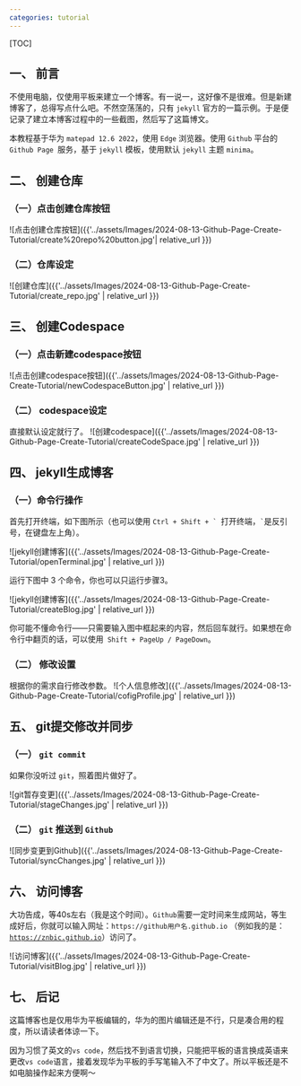 ```yaml
---
categories: tutorial
---
```

[TOC]
## 一、 前言

不使用电脑，仅使用平板来建立一个博客。有一说一，这好像不是很难。但是新建博客了，总得写点什么吧。不然空荡荡的，只有 `jekyll` 官方的一篇示例。于是便记录了建立本博客过程中的一些截图，然后写了这篇博文。

本教程基于华为 `matepad 12.6 2022`，使用 `Edge` 浏览器。使用 `Github` 平台的 `Github Page `服务，基于 `jekyll` 模板，使用默认 `jekyll` 主题 `minima`。

## 二、 创建仓库

### （一）点击创建仓库按钮

![点击创建仓库按钮]({{'../assets/Images/2024-08-13-Github-Page-Create-Tutorial/create%20repo%20button.jpg'| relative_url }})

### （二）仓库设定

![创建仓库]({{'../assets/Images/2024-08-13-Github-Page-Create-Tutorial/create_repo.jpg' | relative_url }})

## 三、 创建Codespace

### （一）点击新建codespace按钮
![点击创建codespace按钮]({{'../assets/Images/2024-08-13-Github-Page-Create-Tutorial/newCodespaceButton.jpg' | relative_url }})

### （二） codespace设定
直接默认设定就行了。
![创建codespace]({{'../assets/Images/2024-08-13-Github-Page-Create-Tutorial/createCodeSpace.jpg' | relative_url }})

## 四、 jekyll生成博客

### （一）命令行操作

首先打开终端，如下图所示（也可以使用 ``Ctrl + Shift + ` ``打开终端，`` ` ``是反引号，在键盘左上角）。

![jekyll创建博客]({{'../assets/Images/2024-08-13-Github-Page-Create-Tutorial/openTerminal.jpg' | relative_url }})

运行下图中 3 个命令，你也可以只运行步骤3。

![jekyll创建博客]({{'../assets/Images/2024-08-13-Github-Page-Create-Tutorial/createBlog.jpg' | relative_url }})

你可能不懂命令行——只需要输入图中框起来的内容，然后回车就行。如果想在命令行中翻页的话，可以使用` Shift + PageUp / PageDown`。 




### （二） 修改设置
根据你的需求自行修改参数。
![个人信息修改]({{'../assets/Images/2024-08-13-Github-Page-Create-Tutorial/cofigProfile.jpg' | relative_url }})

## 五、 git提交修改并同步

### （一） `git commit`

如果你没听过 `git`，照着图片做好了。 

![git暂存变更]({{'../assets/Images/2024-08-13-Github-Page-Create-Tutorial/stageChanges.jpg' | relative_url }})

### （二） `git` 推送到 `Github`

![同步变更到Github]({{'../assets/Images/2024-08-13-Github-Page-Create-Tutorial/syncChanges.jpg' | relative_url }})

## 六、 访问博客

大功告成，等40s左右（我是这个时间）。`Github`需要一定时间来生成网站，等生成好后，你就可以输入网址：`https://github用户名.github.io` （例如我的是：[`https://znbic.github.io`](https://znbic.github.io)）访问了。

![访问博客]({{'../assets/Images/2024-08-13-Github-Page-Create-Tutorial/visitBlog.jpg' | relative_url }})

## 七、 后记

这篇博客也是仅用华为平板编辑的，华为的图片编辑还是不行，只是凑合用的程度，所以请读者体谅一下。

因为习惯了英文的`vs code`，然后找不到语言切换，只能把平板的语言换成英语来更改`vs code`语言，接着发现华为平板的手写笔输入不了中文了。所以平板还是不如电脑操作起来方便啊～
